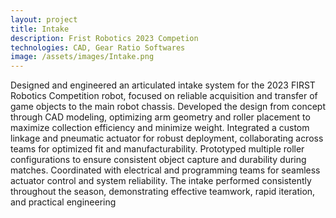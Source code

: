 ```yaml
---
layout: project
title: Intake
description: Frist Robotics 2023 Competion 
technologies: CAD, Gear Ratio Softwares 
image: /assets/images/Intake.png
---
```

Designed and engineered an articulated intake system for the 2023 FIRST Robotics Competition robot, focused on reliable acquisition and transfer of game objects to the main robot chassis. Developed the design from concept through CAD modeling, optimizing arm geometry and roller placement to maximize collection efficiency and minimize weight. Integrated a custom linkage and pneumatic actuator for robust deployment, collaborating across teams for optimized fit and manufacturability. Prototyped multiple roller configurations to ensure consistent object capture and durability during matches. Coordinated with electrical and programming teams for seamless actuator control and system reliability. The intake performed consistently throughout the season, demonstrating effective teamwork, rapid iteration, and practical engineering

